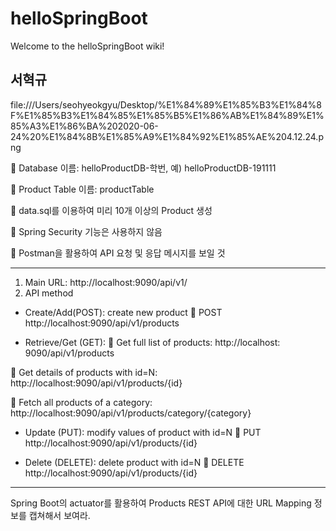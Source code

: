 # helloSpringBoot

Welcome to the helloSpringBoot wiki!
## 서혁규 

file:///Users/seohyeokgyu/Desktop/%E1%84%89%E1%85%B3%E1%84%8F%E1%85%B3%E1%84%85%E1%85%B5%E1%86%AB%E1%84%89%E1%85%A3%E1%86%BA%202020-06-24%20%E1%84%8B%E1%85%A9%E1%84%92%E1%85%AE%204.12.24.png

 Database 이름: helloProductDB-학번, 예) helloProductDB-191111 

 Product Table 이름: productTable

 data.sql를 이용하여 미리 10개 이상의 Product 생성

 Spring Security 기능은 사용하지 않음

 Postman을 활용하여 API 요청 및 응답 메시지를 보일 것

***

1) Main URL: http://localhost:9090/api/v1/ 
2) API method

- Create/Add(POST): create new product
 POST http://localhost:9090/api/v1/products

- Retrieve/Get (GET): 
 Get full list of products: http://localhost: 9090/api/v1/products

 Get details of products with id=N: http://localhost:9090/api/v1/products/{id} 

 Fetch all products of a category: http://localhost:9090/api/v1/products/category/{category}

- Update (PUT): modify values of product with id=N 
 PUT http://localhost:9090/api/v1/products/{id}

- Delete (DELETE): delete product with id=N
 DELETE http://localhost:9090/api/v1/products/{id}

***

Spring Boot의 actuator를 활용하여 Products REST API에 대한 URL Mapping 정보를 캡쳐해서 보여라.
